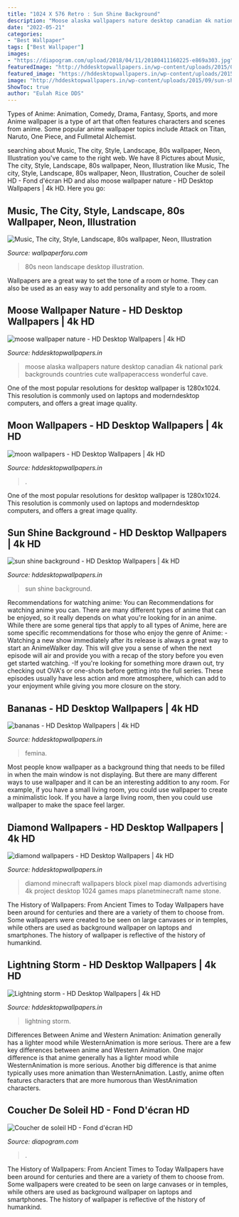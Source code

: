 ```yaml
---
title: "1024 X 576 Retro : Sun Shine Background"
description: "Moose alaska wallpapers nature desktop canadian 4k national park backgrounds countries cute wallpaperaccess wonderful cave"
date: "2022-05-21"
categories:
- "Best Wallpaper"
tags: ["Best Wallpaper"]
images:
- "https://diapogram.com/upload/2018/04/11/20180411160225-e869a303.jpg"
featuredImage: "http://hddesktopwallpapers.in/wp-content/uploads/2015/09/sun-shine-background-680x425.jpg"
featured_image: "https://hddesktopwallpapers.in/wp-content/uploads/2015/11/diamond-wallpapers.jpg"
image: "http://hddesktopwallpapers.in/wp-content/uploads/2015/09/sun-shine-background-680x425.jpg"
ShowToc: true
author: "Eulah Rice DDS"
---
```



Types of Anime: Animation, Comedy, Drama, Fantasy, Sports, and more
Anime wallpaper is a type of art that often features characters and scenes from anime. Some popular anime wallpaper topics include Attack on Titan, Naruto, One Piece, and Fullmetal Alchemist.

	

		
searching about Music, The city, Style, Landscape, 80s wallpaper, Neon, Illustration you've came to the right web. We have 8 Pictures about Music, The city, Style, Landscape, 80s wallpaper, Neon, Illustration like Music, The city, Style, Landscape, 80s wallpaper, Neon, Illustration, Coucher de soleil HD - Fond d&#039;écran HD and also moose wallpaper nature - HD Desktop Wallpapers | 4k HD. Here you go:
		
    
## Music, The City, Style, Landscape, 80s Wallpaper, Neon, Illustration

<img loading=lazy src="https://wallpaperforu.com/wp-content/uploads/2020/07/80s-wallpaper-20071514183218-1024x576.jpg" onerror="this.onerror=null;this.src='https://tse3.mm.bing.net/th?id=OIP.FW49n-pqhE4F9xFzmOwYaAHaEK&amp;pid=15.1';" alt="Music, The city, Style, Landscape, 80s wallpaper, Neon, Illustration">

_Source: wallpaperforu.com_

>80s neon landscape desktop illustration. 

	

Wallpapers are a great way to set the tone of a room or home. They can also be used as an easy way to add personality and style to a room.

    
## Moose Wallpaper Nature - HD Desktop Wallpapers | 4k HD

<img loading=lazy src="https://hddesktopwallpapers.in/wp-content/uploads/2015/09/moose-wallpaper-nature.jpg" onerror="this.onerror=null;this.src='https://tse3.mm.bing.net/th?id=OIP.nA7VdZgRtW8a4MSKc-b1UAHaEK&amp;pid=15.1';" alt="moose wallpaper nature - HD Desktop Wallpapers | 4k HD">

_Source: hddesktopwallpapers.in_

>moose alaska wallpapers nature desktop canadian 4k national park backgrounds countries cute wallpaperaccess wonderful cave. 

	

One of the most popular resolutions for desktop wallpaper is 1280x1024. This resolution is commonly used on laptops and moderndesktop computers, and offers a great image quality.

    
## Moon Wallpapers - HD Desktop Wallpapers | 4k HD

<img loading=lazy src="https://hddesktopwallpapers.in/wp-content/uploads/2015/09/moon-wallpapers-680x425.jpg" onerror="this.onerror=null;this.src='https://tse1.mm.bing.net/th?id=OIP.eivtgMhqAac9xS8H9xKiUQHaEo&amp;pid=15.1';" alt="moon wallpapers - HD Desktop Wallpapers | 4k HD">

_Source: hddesktopwallpapers.in_

>. 

	

One of the most popular resolutions for desktop wallpaper is 1280x1024. This resolution is commonly used on laptops and moderndesktop computers, and offers a great image quality.

    
## Sun Shine Background - HD Desktop Wallpapers | 4k HD

<img loading=lazy src="http://hddesktopwallpapers.in/wp-content/uploads/2015/09/sun-shine-background-680x425.jpg" onerror="this.onerror=null;this.src='https://tse2.mm.bing.net/th?id=OIP.1meln5SRwL8sA1slcRgNfQHaEo&amp;pid=15.1';" alt="sun shine background - HD Desktop Wallpapers | 4k HD">

_Source: hddesktopwallpapers.in_

>sun shine background. 

	

Recommendations for watching anime: You can
Recommendations for watching anime you can. There are many different types of anime that can be enjoyed, so it really depends on what you're looking for in an anime. While there are some general tips that apply to all types of Anime, here are some specific recommendations for those who enjoy the genre of Anime: 
-Watching a new show immediately after its release is always a great way to start an AnimeWalker day. This will give you a sense of when the next episode will air and provide you with a recap of the story before you even get started watching. 
-If you're looking for something more drawn out, try checking out OVA's or one-shots before getting into the full series. These episodes usually have less action and more atmosphere, which can add to your enjoyment while giving you more closure on the story.

    
## Bananas - HD Desktop Wallpapers | 4k HD

<img loading=lazy src="https://hddesktopwallpapers.in/wp-content/uploads/2015/08/bananas-851x315.jpg" onerror="this.onerror=null;this.src='https://tse2.mm.bing.net/th?id=OIP.AXAlJk3SHMGiV5GUoWg-YgGaCY&amp;pid=15.1';" alt="bananas - HD Desktop Wallpapers | 4k HD">

_Source: hddesktopwallpapers.in_

>femina. 

	

Most people know wallpaper as a background thing that needs to be filled in when the main window is not displaying. But there are many different ways to use wallpaper and it can be an interesting addition to any room. For example, if you have a small living room, you could use wallpaper to create a minimalistic look. If you have a large living room, then you could use wallpaper to make the space feel larger.

    
## Diamond Wallpapers - HD Desktop Wallpapers | 4k HD

<img loading=lazy src="https://hddesktopwallpapers.in/wp-content/uploads/2015/11/diamond-wallpapers.jpg" onerror="this.onerror=null;this.src='https://tse4.mm.bing.net/th?id=OIP.xqOFHCHsRaFJULr8rjIVcQHaEo&amp;pid=15.1';" alt="diamond wallpapers - HD Desktop Wallpapers | 4k HD">

_Source: hddesktopwallpapers.in_

>diamond minecraft wallpapers block pixel map diamonds advertising 4k project desktop 1024 games maps planetminecraft name stone. 

	

The History of Wallpapers: From Ancient Times to Today
Wallpapers have been around for centuries and there are a variety of them to choose from. Some wallpapers were created to be seen on large canvases or in temples, while others are used as background wallpaper on laptops and smartphones. The history of wallpaper is reflective of the history of humankind.

    
## Lightning Storm - HD Desktop Wallpapers | 4k HD

<img loading=lazy src="http://hddesktopwallpapers.in/wp-content/uploads/2015/09/lightning-wallpaper-night-680x425.jpg" onerror="this.onerror=null;this.src='https://tse3.mm.bing.net/th?id=OIP.7q8z3kfq56OMxDTleOI0kwHaEo&amp;pid=15.1';" alt="Lightning storm - HD Desktop Wallpapers | 4k HD">

_Source: hddesktopwallpapers.in_

>lightning storm. 

	

Differences Between Anime and Western Animation: Animation generally has a lighter mood while WesternAnimation is more serious.
There are a few key differences between anime and Western Animation. One major difference is that anime generally has a lighter mood while WesternAnimation is more serious. Another big difference is that anime typically uses more animation than WesternAnimation. Lastly, anime often features characters that are more humorous than WestAnimation characters.

    
## Coucher De Soleil HD - Fond D&#039;écran HD

<img loading=lazy src="https://diapogram.com/upload/2018/04/11/20180411160225-e869a303.jpg" onerror="this.onerror=null;this.src='https://tse3.mm.bing.net/th?id=OIP.6GmjA8Bxa7Y6pL2AJsEVmQHaEo&amp;pid=15.1';" alt="Coucher de soleil HD - Fond d&#039;écran HD">

_Source: diapogram.com_

>. 

	

The History of Wallpapers: From Ancient Times to Today
Wallpapers have been around for centuries and there are a variety of them to choose from. Some wallpapers were created to be seen on large canvases or in temples, while others are used as background wallpaper on laptops and smartphones. The history of wallpaper is reflective of the history of humankind.

